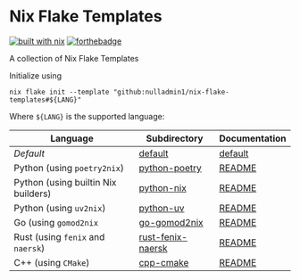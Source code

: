 # Nix Flake Templates

[![built with nix](https://builtwithnix.org/badge.svg)](https://builtwithnix.org) [![forthebadge](https://forthebadge.com/images/badges/0-percent-optimized.svg)](https://forthebadge.com)

A collection of Nix Flake Templates

Initialize using

```shell
nix flake init --template "github:nulladmin1/nix-flake-templates#${LANG}"
```

Where ```${LANG}``` is the supported language:

| Language                                  | Subdirectory                           | Documentation                         |
|-------------------------------------------|----------------------------------------|---------------------------------------|
| _Default_                                 | [default](default)                     | [default](default/README.md)          |
| Python (using ```poetry2nix```)           | [python-poetry](python-poetry)         | [README](python-poetry/README.md)     |
| Python (using builtin Nix builders)       | [python-nix](python-nix)               | [README](python-nix/README.md)        |
| Python (using ```uv2nix```)               | [python-uv](python-uv)                 | [README](python-uv/README.md)         |
| Go (using ```gomod2nix```                 | [go-gomod2nix](go-gomod2nix)           | [README](go-gomod2nix/README.md)      |
| Rust (using ```fenix``` and ```naersk```) | [rust-fenix-naersk](rust-fenix-naersk) | [README](rust-fenix-naersk/README.md) |
| C++ (using ```CMake```)                   | [cpp-cmake](cpp-cmake)                 | [README](cpp-cmake/README.md)         |

